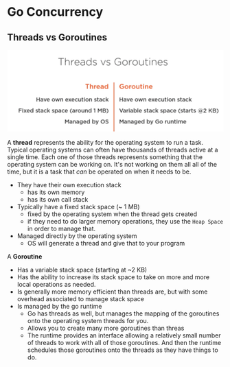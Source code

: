 # Go Concurrency

## Threads vs Goroutines

<img src="./images/threads_v_goroutines.png" alt="threads vs goroutines" width="600"/>

A **thread** represents the ability for the operating system to run a task. Typical operating systems can often have thousands of threads active at a single time. Each one of those threads represents something that the operating system can be working on. It's not working on them all all of the time, but it is a task that *can* be operated on when it needs to be. 
* They have their own execution stack 
    * has its own memory
    * has its own call stack
* Typically have a fixed stack space (~ 1 MB)
    * fixed by the operating system when the thread gets created
    * if they need to do larger memory operations, they use the `Heap Space` in order to manage that.
* Managed directly by the operating system
    * OS will generate a thread and give that to your program

A **Goroutine**
* Has a variable stack space (starting at ~2 KB)
* Has the ability to increase its stack space to take on more and more local operations as needed. 
* Is generally more memory efficient than threads are, but with some overhead associated to manage stack space
* Is managed by the go runtime
    * Go has threads as well, but manages the mapping of the goroutines onto the operating system threads for you.
    * Allows you to create many more goroutines than threas 
    * The runtime provides an interface allowing a relatively small number of threads to work with all of those goroutines. And then the runtime schedules those goroutines onto the threads as they have things to do.